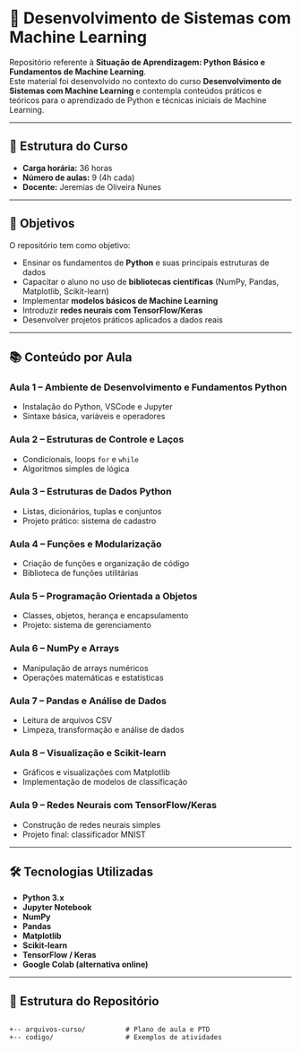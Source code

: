 # 🧠 Desenvolvimento de Sistemas com Machine Learning  

Repositório referente à **Situação de Aprendizagem: Python Básico e Fundamentos de Machine Learning**.  
Este material foi desenvolvido no contexto do curso **Desenvolvimento de Sistemas com Machine Learning** e contempla conteúdos práticos e teóricos para o aprendizado de Python e técnicas iniciais de Machine Learning.  

---

## 📌 Estrutura do Curso  

- **Carga horária:** 36 horas  
- **Número de aulas:** 9 (4h cada)  
- **Docente:** Jeremias de Oliveira Nunes  

---

## 🎯 Objetivos  

O repositório tem como objetivo:  
- Ensinar os fundamentos de **Python** e suas principais estruturas de dados  
- Capacitar o aluno no uso de **bibliotecas científicas** (NumPy, Pandas, Matplotlib, Scikit-learn)  
- Implementar **modelos básicos de Machine Learning**  
- Introduzir **redes neurais com TensorFlow/Keras**  
- Desenvolver projetos práticos aplicados a dados reais  

---

## 📚 Conteúdo por Aula  

### Aula 1 – Ambiente de Desenvolvimento e Fundamentos Python  
- Instalação do Python, VSCode e Jupyter  
- Sintaxe básica, variáveis e operadores  

### Aula 2 – Estruturas de Controle e Laços  
- Condicionais, loops `for` e `while`  
- Algoritmos simples de lógica  

### Aula 3 – Estruturas de Dados Python  
- Listas, dicionários, tuplas e conjuntos  
- Projeto prático: sistema de cadastro  

### Aula 4 – Funções e Modularização  
- Criação de funções e organização de código  
- Biblioteca de funções utilitárias  

### Aula 5 – Programação Orientada a Objetos  
- Classes, objetos, herança e encapsulamento  
- Projeto: sistema de gerenciamento  

### Aula 6 – NumPy e Arrays  
- Manipulação de arrays numéricos  
- Operações matemáticas e estatísticas  

### Aula 7 – Pandas e Análise de Dados  
- Leitura de arquivos CSV  
- Limpeza, transformação e análise de dados  

### Aula 8 – Visualização e Scikit-learn  
- Gráficos e visualizações com Matplotlib  
- Implementação de modelos de classificação  

### Aula 9 – Redes Neurais com TensorFlow/Keras  
- Construção de redes neurais simples  
- Projeto final: classificador MNIST  

---

## 🛠️ Tecnologias Utilizadas  

- **Python 3.x**  
- **Jupyter Notebook**  
- **NumPy**  
- **Pandas**  
- **Matplotlib**  
- **Scikit-learn**  
- **TensorFlow / Keras**  
- **Google Colab (alternativa online)**  

---

## 📂 Estrutura do Repositório  


```

+-- arquivos-curso/          # Plano de aula e PTD
+-- codigo/                  # Exemplos de atividades

```
